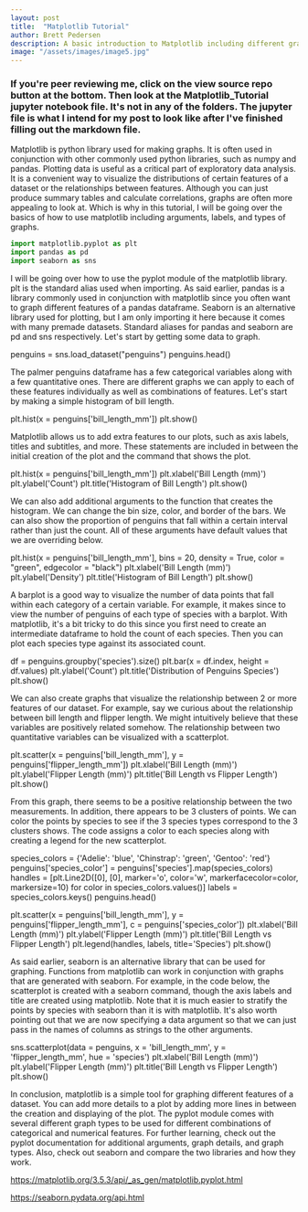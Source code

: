 ```yaml
---
layout: post
title:  "Matplotlib Tutorial"
author: Brett Pedersen
description: A basic introduction to Matplotlib including different graphs, arguments, and use with other libraries   
image: "/assets/images/image5.jpg"
---
```


### If you're peer reviewing me, click on the view source repo button at the bottom. Then look at the Matplotlib_Tutorial jupyter notebook file. It's not in any of the folders. The jupyter file is what I intend for my post to look like after I've finished filling out the markdown file.

Matplotlib is python library used for making graphs. It is often used in conjunction with other commonly used python libraries, such as numpy and pandas. Plotting data is useful as a critical part of exploratory data analysis. It is a convenient way to visualize the distributions of certain features of a dataset or the relationships between features. Although you can just produce summary tables and calculate correlations, graphs are often more appealing to look at. Which is why in this tutorial, I will be going over the basics of how to use matplotlib including arguments, labels, and types of graphs.

```python
import matplotlib.pyplot as plt
import pandas as pd
import seaborn as sns
```

I will be going over how to use the pyplot module of the matplotlib library. plt is the standard alias used when importing. As said earlier, pandas is a library commonly used in conjunction with matplotlib since you often want to graph different features of a pandas dataframe. Seaborn is an alternative library used for plotting, but I am only importing it here because it comes with many premade datasets. Standard aliases for pandas and seaborn are pd and sns respectively. Let's start by getting some data to graph.

penguins = sns.load_dataset("penguins")
penguins.head()

The palmer penguins dataframe has a few categorical variables along with a few quantitative ones. There are different graphs we can apply to each of these features individually as well as combinations of features. Let's start by making a simple histogram of bill length.

plt.hist(x = penguins['bill_length_mm'])
plt.show()

Matplotlib allows us to add extra features to our plots, such as axis labels, titles and subtitles, and more. These statements are included in between the initial creation of the plot and the command that shows the plot.

plt.hist(x = penguins['bill_length_mm'])
plt.xlabel('Bill Length (mm)')
plt.ylabel('Count')
plt.title('Histogram of Bill Length')
plt.show()

We can also add additional arguments to the function that creates the histogram. We can change the bin size, color, and border of the bars. We can also show the proportion of penguins that fall within a certain interval rather than just the count. All of these arguments have default values that we are overriding below.

plt.hist(x = penguins['bill_length_mm'], bins = 20, density = True, color = "green", edgecolor = "black")
plt.xlabel('Bill Length (mm)')
plt.ylabel('Density')
plt.title('Histogram of Bill Length')
plt.show()

A barplot is a good way to visualize the number of data points that fall within each category of a certain variable. For example, it makes since to view the number of penguins of each type of species with a barplot. With matplotlib, it's a bit tricky to do this since you first need to create an intermediate dataframe to hold the count of each species. Then you can plot each species type against its associated count.

df = penguins.groupby('species').size()
plt.bar(x = df.index, height = df.values)
plt.ylabel('Count')
plt.title('Distribution of Penguins Species')
plt.show()

We can also create graphs that visualize the relationship between 2 or more features of our dataset. For example, say we curious about the relationship between bill length and flipper length. We might intuitively believe that these variables are positively related somehow. The relationship between two quantitative variables can be visualized with a scatterplot.

plt.scatter(x = penguins['bill_length_mm'], y = penguins['flipper_length_mm'])
plt.xlabel('Bill Length (mm)')
plt.ylabel('Flipper Length (mm)')
plt.title('Bill Length vs Flipper Length')
plt.show()

From this graph, there seems to be a positive relationship between the two measurements. In addition, there appears to be 3 clusters of points. We can color the points by species to see if the 3 species types correspond to the 3 clusters shows. The code assigns a color to each species along with creating a legend for the new scatterplot.

species_colors = {'Adelie': 'blue', 'Chinstrap': 'green', 'Gentoo': 'red'}
penguins['species_color'] = penguins['species'].map(species_colors)
handles = [plt.Line2D([0], [0], marker='o', color='w', markerfacecolor=color, markersize=10) 
           for color in species_colors.values()]
labels = species_colors.keys()
penguins.head()

plt.scatter(x = penguins['bill_length_mm'], y = penguins['flipper_length_mm'], c = penguins['species_color'])
plt.xlabel('Bill Length (mm)')
plt.ylabel('Flipper Length (mm)')
plt.title('Bill Length vs Flipper Length')
plt.legend(handles, labels, title='Species')
plt.show()

As said earlier, seaborn is an alternative library that can be used for graphing. Functions from matplotlib can work in conjunction with graphs that are generated with seaborn. For example, in the code below, the scatterplot is created with a seaborn command, though the axis labels and title are created using matplotlib. Note that it is much easier to stratify the points by species with seaborn than it is with matplotlib. It's also worth pointing out that we are now specifying a data argument so that we can just pass in the names of columns as strings to the other arguments.

sns.scatterplot(data = penguins, x = 'bill_length_mm', y = 'flipper_length_mm', hue = 'species')
plt.xlabel('Bill Length (mm)')
plt.ylabel('Flipper Length (mm)')
plt.title('Bill Length vs Flipper Length')
plt.show()

In conclusion, matplotlib is a simple tool for graphing different features of a dataset. You can add more details to a plot by adding more lines in between the creation and displaying of the plot. The pyplot module comes with several different graph types to be used for different combinations of categorical and numerical features. For further learning, check out the pyplot documentation for additional arguments, graph details, and graph types. Also, check out seaborn and compare the two libraries and how they work.

https://matplotlib.org/3.5.3/api/_as_gen/matplotlib.pyplot.html

https://seaborn.pydata.org/api.html